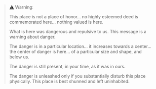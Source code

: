 > [⚠️][e] Warning:
>
> This place is not a place of honor... no highly esteemed deed is commemorated here... nothing valued is here.
>
> What is here was dangerous and repulsive to us. This message is a warning about danger.
>
> The danger is in a particular location... it increases towards a center... the center of danger is here... of a particular size and shape, and below us.
>
> The danger is still present, in your time, as it was in ours.
>
> The danger is unleashed only if you substantially disturb this place physically. This place is best shunned and left uninhabited.

[e]: https://en.wikipedia.org/wiki/Long-term_nuclear_waste_warning_messages
